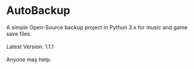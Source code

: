 # AutoBackup

A simple Open-Source backup project in Python 3.x for music and game save files.
<br>
<br>Latest Version: 1.1.1
<br>
<br>Anyone may help.

